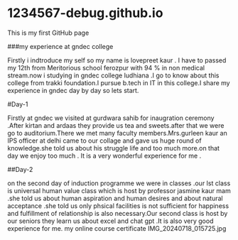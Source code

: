 # 1234567-debug.github.io
This is my first GitHub page

###my experience at gndec college

Firstly i indtroduce my self so my name is lovepreet kaur . I have to passed my 12th from Meritorious school ferozpur with 94 % in non medical stream.now i studying in gndec college ludhiana .I go to know about this college from trakki foundation.I pursue b.tech in IT in this college.I share my experience in gndec day by day so lets start.

#Day-1

Firstly at gndec we visited at gurdwara sahib for inaugration ceremony .After kirtan and ardaas they provide us tea and sweets.after that we were go to auditorium.There we met many faculty members.Mrs.gurleen kaur an IPS officer at delhi came to our collage and gave us huge round of knowledge.she told us about his struggle life and too much more.on that day we enjoy too much . It is a very wonderful experience for me .

##Day-2

on the second day of induction programme we were in classes .our Ist class is universal human value class which is host by professor jasmine kaur mam .she told us about human aspiration and human desires and about natural acceptance .she told us only phsical facilities is not sufficient for happiness and fulfillment of relationship is also necessary.Our second class is host by our seniors they learn us about excel and chat gpt .It is also very good experience for me.
my online course certificate 
IMG_20240718_015725.jpg
